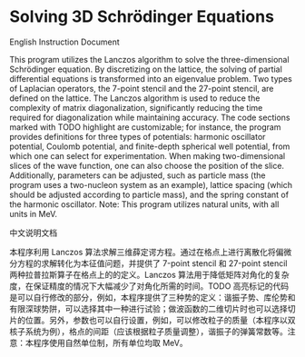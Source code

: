 # Solving 3D Schrödinger Equations

English Instruction Document

This program utilizes the Lanczos algorithm to solve the three-dimensional Schrödinger equation. By discretizing on the lattice, the solving of partial differential equations is transformed into an eigenvalue problem. Two types of Laplacian operators, the 7-point stencil and the 27-point stencil, are defined on the lattice. The Lanczos algorithm is used to reduce the complexity of matrix diagonalization, significantly reducing the time required for diagonalization while maintaining accuracy. The code sections marked with TODO highlight are customizable; for instance, the program provides definitions for three types of potentials: harmonic oscillator potential, Coulomb potential, and finite-depth spherical well potential, from which one can select for experimentation. When making two-dimensional slices of the wave function, one can also choose the position of the slice. Additionally, parameters can be adjusted, such as particle mass (the program uses a two-nucleon system as an example), lattice spacing (which should be adjusted according to particle mass), and the spring constant of the harmonic oscillator. Note: This program utilizes natural units, with all units in MeV.

中文说明文档

本程序利用 Lanczos 算法求解三维薛定谔方程。通过在格点上进行离散化将偏微分方程的求解转化为本征值问题，并提供了 7-point stencil 和 27-point stencil 两种拉普拉斯算子在格点上的的定义。Lanczos 算法用于降低矩阵对角化的复杂度，在保证精度的情况下大幅减少了对角化所需的时间。TODO 高亮标记的代码是可以自行修改的部分，例如，本程序提供了三种势的定义：谐振子势、库伦势和有限深球势阱，可以选择其中一种进行试验；做波函数的二维切片时也可以选择切片的位置。另外，参数也可以自行设置，例如，可以修改粒子的质量（本程序以双核子系统为例），格点的间距（应该根据粒子质量调整），谐振子的弹簧常数等。注意：本程序使用自然单位制，所有单位均取 MeV。

